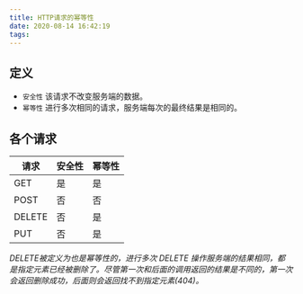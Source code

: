 ```yaml
---
title: HTTP请求的幂等性
date: 2020-08-14 16:42:19
tags:
---
```


## 定义

- `安全性` 该请求不改变服务端的数据。
- `幂等性` 进行多次相同的请求，服务端每次的最终结果是相同的。


<!-- more -->

## 各个请求
|请求|安全性|幂等性|
|---|---|---|
|GET|是|是|
|POST|否|否|
|DELETE|否|是|
|PUT|否|是|
*DELETE被定义为也是幂等性的，进行多次 DELETE 操作服务端的结果相同，都是指定元素已经被删除了。尽管第一次和后面的调用返回的结果是不同的，第一次会返回删除成功，后面则会返回找不到指定元素(404)。*